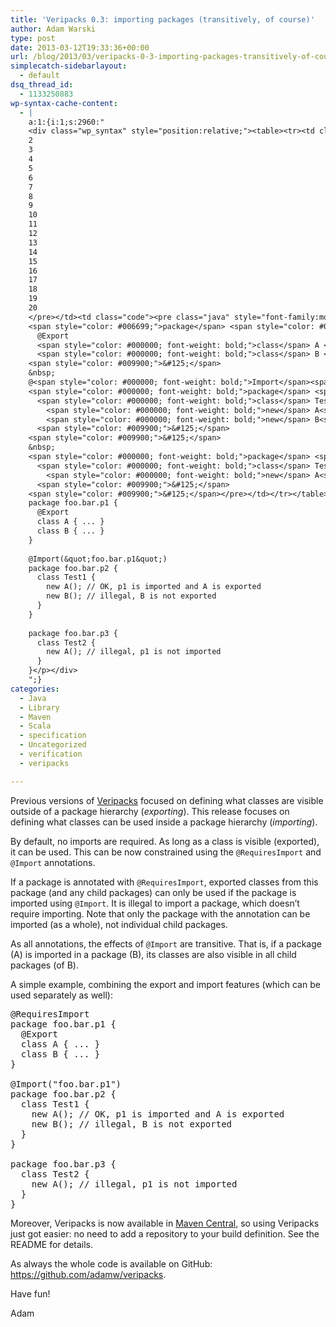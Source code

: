 ```yaml
---
title: 'Veripacks 0.3: importing packages (transitively, of course)'
author: Adam Warski
type: post
date: 2013-03-12T19:33:36+00:00
url: /blog/2013/03/veripacks-0-3-importing-packages-transitively-of-course/
simplecatch-sidebarlayout:
  - default
dsq_thread_id:
  - 1133250883
wp-syntax-cache-content:
  - |
    a:1:{i:1;s:2960:"
    <div class="wp_syntax" style="position:relative;"><table><tr><td class="line_numbers"><pre>1
    2
    3
    4
    5
    6
    7
    8
    9
    10
    11
    12
    13
    14
    15
    16
    17
    18
    19
    20
    </pre></td><td class="code"><pre class="java" style="font-family:monospace;">@RequiresImport
    <span style="color: #006699;">package</span> <span style="color: #006699;">foo.bar.p1</span> <span style="color: #009900;">&#123;</span>
      @Export
      <span style="color: #000000; font-weight: bold;">class</span> A <span style="color: #009900;">&#123;</span> ... <span style="color: #009900;">&#125;</span>
      <span style="color: #000000; font-weight: bold;">class</span> B <span style="color: #009900;">&#123;</span> ... <span style="color: #009900;">&#125;</span> 
    <span style="color: #009900;">&#125;</span>
    &nbsp;
    @<span style="color: #000000; font-weight: bold;">Import</span><span style="color: #009900;">&#40;</span><span style="color: #0000ff;">&quot;foo.bar.p1&quot;</span><span style="color: #009900;">&#41;</span>
    <span style="color: #000000; font-weight: bold;">package</span> <span style="color: #006699;">foo.bar.p2</span> <span style="color: #009900;">&#123;</span>
      <span style="color: #000000; font-weight: bold;">class</span> Test1 <span style="color: #009900;">&#123;</span>
        <span style="color: #000000; font-weight: bold;">new</span> A<span style="color: #009900;">&#40;</span><span style="color: #009900;">&#41;</span><span style="color: #339933;">;</span> <span style="color: #666666; font-style: italic;">// OK, p1 is imported and A is exported</span>
        <span style="color: #000000; font-weight: bold;">new</span> B<span style="color: #009900;">&#40;</span><span style="color: #009900;">&#41;</span><span style="color: #339933;">;</span> <span style="color: #666666; font-style: italic;">// illegal, B is not exported</span>
      <span style="color: #009900;">&#125;</span>
    <span style="color: #009900;">&#125;</span>
    &nbsp;
    <span style="color: #000000; font-weight: bold;">package</span> <span style="color: #006699;">foo.bar.p3</span> <span style="color: #009900;">&#123;</span>
      <span style="color: #000000; font-weight: bold;">class</span> Test2 <span style="color: #009900;">&#123;</span>
        <span style="color: #000000; font-weight: bold;">new</span> A<span style="color: #009900;">&#40;</span><span style="color: #009900;">&#41;</span><span style="color: #339933;">;</span> <span style="color: #666666; font-style: italic;">// illegal, p1 is not imported</span>
      <span style="color: #009900;">&#125;</span>
    <span style="color: #009900;">&#125;</span></pre></td></tr></table><p class="theCode" style="display:none;">@RequiresImport
    package foo.bar.p1 {
      @Export
      class A { ... }
      class B { ... } 
    }
    
    @Import(&quot;foo.bar.p1&quot;)
    package foo.bar.p2 {
      class Test1 {
        new A(); // OK, p1 is imported and A is exported
        new B(); // illegal, B is not exported
      }
    }
    
    package foo.bar.p3 {
      class Test2 {
        new A(); // illegal, p1 is not imported
      }
    }</p></div>
    ";}
categories:
  - Java
  - Library
  - Maven
  - Scala
  - specification
  - Uncategorized
  - verification
  - veripacks

---
```

Previous versions of [Veripacks][1] focused on defining what classes are visible outside of a package hierarchy (_exporting_). This release focuses on defining what classes can be used inside a package hierarchy (_importing_).

By default, no imports are required. As long as a class is visible (exported), it can be used. This can be now constrained using the `@RequiresImport` and `@Import` annotations.

If a package is annotated with `@RequiresImport`, exported classes from this package (and any child packages) can only be used if the package is imported using `@Import`. It is illegal to import a package, which doesn&#8217;t require importing. Note that only the package with the annotation can be imported (as a whole), not individual child packages.

As all annotations, the effects of `@Import` are transitive. That is, if a package (A) is imported in a package (B), its classes are also visible in all child packages (of B). 

A simple example, combining the export and import features (which can be used separately as well):

<pre lang="java" line="1">@RequiresImport
package foo.bar.p1 {
  @Export
  class A { ... }
  class B { ... } 
}

@Import("foo.bar.p1")
package foo.bar.p2 {
  class Test1 {
    new A(); // OK, p1 is imported and A is exported
    new B(); // illegal, B is not exported
  }
}

package foo.bar.p3 {
  class Test2 {
    new A(); // illegal, p1 is not imported
  }
}
</pre>

Moreover, Veripacks is now available in [Maven Central][2], so using Veripacks just got easier: no need to add a repository to your build definition. See the README for details.

As always the whole code is available on GitHub: <https://github.com/adamw/veripacks>.

Have fun!

Adam

 [1]: https://github.com/adamw/veripacks
 [2]: http://search.maven.org/#browse%7C1714172582
